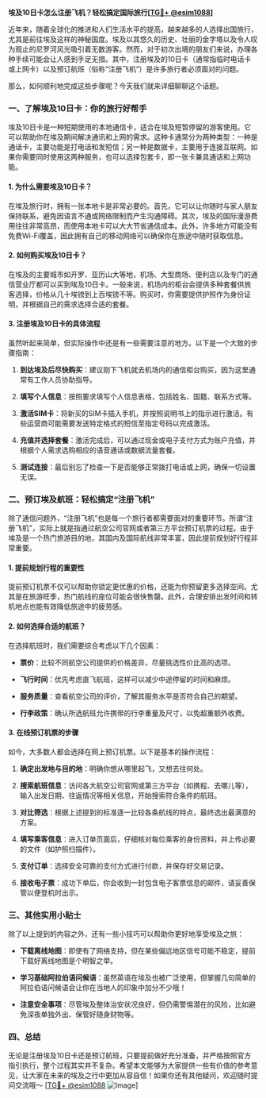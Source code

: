 **埃及10日卡怎么注册飞机？轻松搞定国际旅行[[TG💪+ @esim1088](https://t.me/s/esim1088)]**

近年来，随着全球化的推进和人们生活水平的提高，越来越多的人选择出国旅行，尤其是前往埃及这样的神秘国度。埃及以其悠久的历史、壮丽的金字塔以及令人叹为观止的尼罗河风光吸引着无数游客。然而，对于初次出境的朋友们来说，办理各种手续可能会让人感到手足无措。其中，注册埃及的10日卡（通常指临时电话卡或上网卡）以及预订航班（俗称“注册飞机”）是许多旅行者必须面对的问题。

那么，如何顺利地完成这些步骤呢？今天我们就来详细聊聊这个话题。

### **一、了解埃及10日卡：你的旅行好帮手**

埃及10日卡是一种短期使用的本地通信卡，适合在埃及短暂停留的游客使用。它可以帮助你在埃及期间解决通讯和上网的需求。这种卡通常分为两种类型：一种是通话卡，主要功能是打电话和发短信；另一种是数据卡，主要用于连接互联网。如果你需要同时使用这两种服务，也可以选择包套卡，即一张卡兼具通话和上网功能。

#### **1. 为什么需要埃及10日卡？**
在埃及旅行时，拥有一张本地卡是非常必要的。首先，它可以让你随时与家人朋友保持联系，避免因语言不通或网络限制而产生沟通障碍。其次，埃及的国际漫游费用往往非常高昂，而使用本地卡可以大大节省通信成本。此外，许多地方可能没有免费Wi-Fi覆盖，因此拥有自己的移动网络可以确保你在旅途中随时获取信息。

#### **2. 如何购买埃及10日卡？**
在埃及的主要城市如开罗、亚历山大等地，机场、大型商场、便利店以及专门的通信营业厅都可以买到埃及10日卡。一般来说，机场内的柜台会提供多种套餐供旅客选择，价格从几十埃镑到上百埃镑不等。购买时，你需要提供护照作为身份证明，并根据自己的需求选择合适的套餐。

#### **3. 注册埃及10日卡的具体流程**
虽然听起来简单，但实际操作中还是有一些需要注意的地方。以下是一个大致的步骤指南：

1. **到达埃及后尽快购买**：建议刚下飞机就去机场内的通信柜台购买，因为这里通常有工作人员协助指导。
   
2. **填写个人信息**：按照要求填写个人信息表格，包括姓名、国籍、联系方式等。

3. **激活SIM卡**：将新买的SIM卡插入手机，并按照说明书上的指示进行激活。有些运营商可能需要发送特定格式的短信至指定号码以完成激活。

4. **充值并选择套餐**：激活完成后，可以通过现金或电子支付方式为账户充值，并根据个人需求选购相应的语音通话或数据流量套餐。

5. **测试连接**：最后别忘了检查一下是否能够正常拨打电话或上网，确保一切设置无误。

### **二、预订埃及航班：轻松搞定“注册飞机”**

除了通信问题外，“注册飞机”也是每一个旅行者都需要面对的重要环节。所谓“注册飞机”，实际上就是指通过航空公司官网或者第三方平台预订机票的过程。由于埃及是一个热门旅游目的地，其国内及国际航线非常丰富，因此提前规划好行程非常重要。

#### **1. 提前规划行程的重要性**
提前预订机票不仅可以帮助你锁定更优惠的价格，还能为你预留更多选择空间。尤其是在旅游旺季，热门航线的座位可能会很快售罄。此外，合理安排出发时间和转机地点也能有效降低旅途中的疲劳感。

#### **2. 如何选择合适的航班？**
在选择航班时，我们需要综合考虑以下几个因素：

- **票价**：比较不同航空公司提供的价格差异，尽量挑选性价比高的选项。
  
- **飞行时间**：优先考虑直飞航班，这样可以减少中途停留的时间和麻烦。
  
- **服务质量**：查看航空公司的评价，了解其服务水平是否符合自己的期望。
  
- **行李政策**：确认所选航班允许携带的行李重量及尺寸，以免超重额外收费。

#### **3. 在线预订机票的步骤**
如今，大多数人都会选择在网上预订机票。以下是基本的操作流程：

1. **确定出发地与目的地**：明确你想从哪里起飞，又想去往何处。

2. **搜索航班信息**：访问各大航空公司官网或第三方平台（如携程、去哪儿等），输入出发日期、往返情况等相关信息，开始搜索符合条件的航班。

3. **对比筛选**：根据上述提到的标准逐一比较各条航线的特点，最终选出最满意的方案。

4. **填写乘客信息**：进入订单页面后，仔细核对每位乘客的身份资料，并上传必要的文件（如护照扫描件）。

5. **支付订单**：选择安全可靠的支付方式进行付款，并保存好交易记录。

6. **接收电子票**：成功下单后，你会收到一封包含电子客票信息的邮件，请妥善保管以便登机时出示。

### **三、其他实用小贴士**

除了以上提到的内容之外，还有一些小技巧可以帮助你更好地享受埃及之旅：

- **下载离线地图**：即使有了网络支持，但在某些偏远地区信号可能不稳定，提前下载好离线地图是个明智之举。
  
- **学习基础阿拉伯语问候语**：虽然英语在埃及也被广泛使用，但掌握几句简单的阿拉伯语问候语会让你在当地人的印象中加分不少哦！

- **注意安全事项**：尽管埃及整体治安状况良好，但仍需警惕潜在的风险，比如避免深夜单独外出、保管好随身财物等。

### **四、总结**

无论是注册埃及10日卡还是预订航班，只要提前做好充分准备，并严格按照官方指引执行，整个过程其实并不复杂。希望本文能够为大家提供一些有价值的参考意见，让大家在未来的埃及之行中更加从容自信！如果你还有其他疑问，欢迎随时提问交流哦～ [[TG💪+ @esim1088](https://t.me/s/esim1088) ![Image](https://i.postimg.cc/4NQfJmqS/Snipaste-2025-05-13-00-14-12.png)]